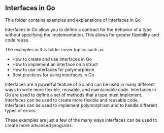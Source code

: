 ## Interfaces in Go
This folder contains examples and explanations of interfaces in Go.

Interfaces in Go allow you to define a contract for the behavior of a type without specifying the implementation. This allows for greater flexibility and code reuse.

The examples in this folder cover topics such as:
 - How to create and use interfaces in Go
 - How to implement an interface on a struct
 - How to use interfaces for polymorphism
 - Best practices for using interfaces in Go

Interfaces are a powerful feature of Go and can be used in many different ways to write more flexible, reusable, and maintainable code. 
Interfaces in Go are used to define a set of methods that a type must implement.
Interfaces can be used to create more flexible and reusable code.
Interfaces can be used to implement polymorphism and to handle different types of errors.

These examples are just a few of the many ways interfaces can be used to create more advanced programs.
